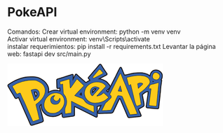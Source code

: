 # PokeAPI


Comandos:
Crear virtual environment:    python -m venv venv  
Activar virtual environment:    venv\Scripts\activate  
instalar requerimientos:    pip install -r requirements.txt
Levantar la página web:    fastapi dev src/main.py

![](images.png?raw=true)

